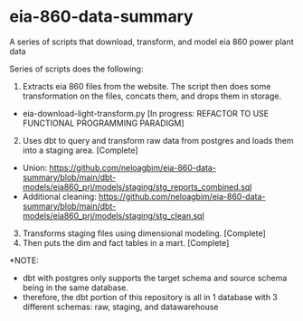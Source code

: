 # eia-860-data-summary
A series of scripts that download, transform, and model eia 860 power plant data

Series of scripts does the following:
1) Extracts eia 860 files from the website. The script then does some transformation on the files, concats them, and drops them in storage.
- eia-download-light-transform.py [In progress: REFACTOR TO USE FUNCTIONAL PROGRAMMING PARADIGM]
2) Uses dbt to query and transform raw data from postgres and loads them into a staging area. [Complete]
- Union: https://github.com/neloagbim/eia-860-data-summary/blob/main/dbt-models/eia860_prj/models/staging/stg_reports_combined.sql
- Additional cleaning: https://github.com/neloagbim/eia-860-data-summary/blob/main/dbt-models/eia860_prj/models/staging/stg_clean.sql
3) Transforms staging files using dimensional modeling. [Complete]
4) Then puts the dim and fact tables in a mart. [Complete]

*NOTE:
  - dbt with postgres only supports the target schema and source schema being in the same database.
  - therefore, the dbt portion of this repository is all in 1 database with 3 different schemas: raw, staging, and datawarehouse
